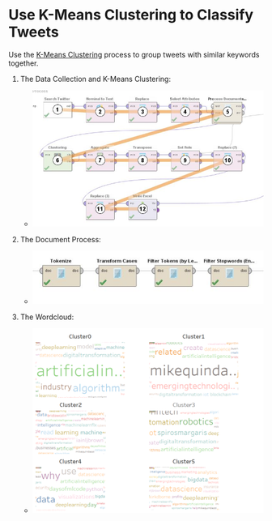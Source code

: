 # Use K-Means Clustering to Classify Tweets
Use the [K-Means Clustering](https://github.com/xbwei/machine_learning_in_rapidminer/blob/master/kmeans_classify_tweets/k_means_classify_tweets.xml) process to group tweets with similar keywords together.

1. The Data Collection and K-Means Clustering:
    * <img src="k_means_classify_tweets_1.JPG" width="500">

2. The Document Process:
    * <img src="k_means_classify_tweets_2.JPG" width="500">
    
3. The Wordcloud:
    * <img src="wordcloud.png" width="800">
          
